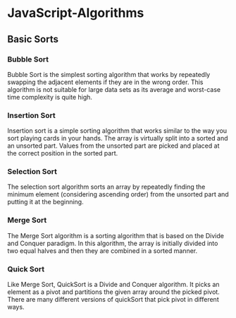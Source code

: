 
# JavaScript-Algorithms

## Basic Sorts
### Bubble Sort

Bubble Sort is the simplest sorting algorithm that works by repeatedly swapping the adjacent elements if they are in the wrong order. This algorithm is not suitable for large data sets as its average and worst-case time complexity is quite high.

### Insertion Sort

Insertion sort is a simple sorting algorithm that works similar to the way you sort playing cards in your hands. The array is virtually split into a sorted and an unsorted part. Values from the unsorted part are picked and placed at the correct position in the sorted part.

### Selection Sort

The selection sort algorithm sorts an array by repeatedly finding the minimum element (considering ascending order) from the unsorted part and putting it at the beginning. 

### Merge Sort

The Merge Sort algorithm is a sorting algorithm that is based on the Divide and Conquer paradigm. In this algorithm, the array is initially divided into two equal halves and then they are combined in a sorted manner.

### Quick Sort

Like Merge Sort, QuickSort is a Divide and Conquer algorithm. It picks an element as a pivot and partitions the given array around the picked pivot. There are many different versions of quickSort that pick pivot in different ways. 

